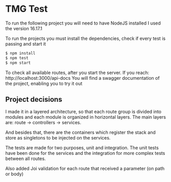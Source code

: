 # TMG Test

To run the following project you will need to have NodeJS installed
I used the version 16.17.1

To run the projects you must install the dependencies, check if every test is passing and start it

```sh
$ npm install
$ npm test
$ npm start
```

To check all available routes, after you start the server.
If you reach: http://localhost:3000/api-docs
You will find a swagger documentation of the project, enabling you to try it out


## Project decisions

I made it in a layered architecture, so that each route group is divided into modules and each module is organized in horizontal layers.
The main layers are: route -> controllers -> services.

And besides that, there are the containers which register the stack and store as singletons to be injected on the services.

The tests are made for two purposes, unit and integration. The unit tests have been done for the services and the integration for more complex tests between all routes.

Also added Joi validation for each route that received a parameter (on path or body)


